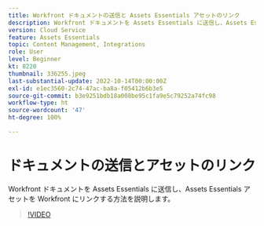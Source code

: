 ```yaml
---
title: Workfront ドキュメントの送信と Assets Essentials アセットのリンク
description: Workfront ドキュメントを Assets Essentials に送信し、Assets Essentials アセットを Workfront にリンクする方法を説明します。
version: Cloud Service
feature: Assets Essentials
topic: Content Management, Integrations
role: User
level: Beginner
kt: 8220
thumbnail: 336255.jpeg
last-substantial-update: 2022-10-14T00:00:00Z
exl-id: e1ec3560-2c74-47ac-ba8a-f05412b6b3e5
source-git-commit: b3e9251bdb18a008be95c1fa9e5c79252a74fc98
workflow-type: ht
source-wordcount: '47'
ht-degree: 100%

---
```


# ドキュメントの送信とアセットのリンク

Workfront ドキュメントを Assets Essentials に送信し、Assets Essentials アセットを Workfront にリンクする方法を説明します。

>[!VIDEO](https://video.tv.adobe.com/v/336255?quality=12&learn=on)
